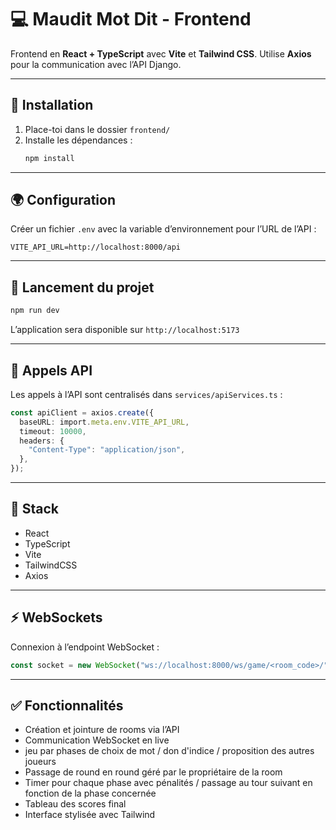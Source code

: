 # 💻 Maudit Mot Dit - Frontend

Frontend en **React + TypeScript** avec **Vite** et **Tailwind CSS**. Utilise **Axios** pour la communication avec l’API Django.

---

## 🔧 Installation

1. Place-toi dans le dossier `frontend/`
2. Installe les dépendances :
   ```bash
   npm install
   ```

---

## 🌍 Configuration

Créer un fichier `.env` avec la variable d’environnement pour l’URL de l’API :

```env
VITE_API_URL=http://localhost:8000/api
```

---

## 🚀 Lancement du projet

```bash
npm run dev
```

L’application sera disponible sur `http://localhost:5173`

---

## 📡 Appels API

Les appels à l’API sont centralisés dans `services/apiServices.ts` :

```ts
const apiClient = axios.create({
  baseURL: import.meta.env.VITE_API_URL,
  timeout: 10000,
  headers: {
    "Content-Type": "application/json",
  },
});
```

---

## 🎨 Stack

- React
- TypeScript
- Vite
- TailwindCSS
- Axios

---

## ⚡ WebSockets

Connexion à l’endpoint WebSocket :

```ts
const socket = new WebSocket("ws://localhost:8000/ws/game/<room_code>/");
```

---

## ✅ Fonctionnalités

- Création et jointure de rooms via l’API
- Communication WebSocket en live
- jeu par phases de choix de mot / don d'indice / proposition des autres joueurs
- Passage de round en round géré par le propriétaire de la room
- Timer pour chaque phase avec pénalités / passage au tour suivant en fonction de la phase concernée
- Tableau des scores final
- Interface stylisée avec Tailwind
